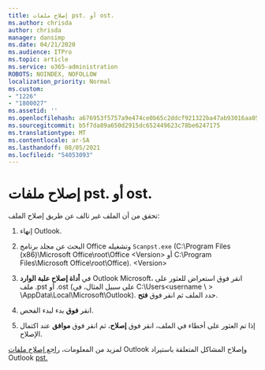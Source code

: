 ```yaml
---
title: إصلاح ملفات pst. أو ost.
ms.author: chrisda
author: chrisda
manager: dansimp
ms.date: 04/21/2020
ms.audience: ITPro
ms.topic: article
ms.service: o365-administration
ROBOTS: NOINDEX, NOFOLLOW
localization_priority: Normal
ms.custom:
- "1226"
- "1800027"
ms.assetid: ''
ms.openlocfilehash: a676953f5757a9e474ce0b65c2ddcf921322ba47ab93016aa05f23c8a70d8d24
ms.sourcegitcommit: b5f7da89a650d2915dc652449623c78be6247175
ms.translationtype: MT
ms.contentlocale: ar-SA
ms.lasthandoff: 08/05/2021
ms.locfileid: "54053093"
---
```

# <a name="repair-pst-or-ost-files"></a>إصلاح ملفات pst. أو ost.

تحقق من أن الملف غير تالف عن طريق إصلاح الملف:

1. إنهاء Outlook.

2. البحث عن مجلد برنامج Office وتشغيله `Scanpst.exe` (C:\Program Files (x86)\Microsoft Office\root\Office \<Version\> أو C:\Program Files\Microsoft Office\root\Office). \<Version\>

3. في **أداة إصلاح علبة الوارد** Outlook Microsoft، انقر فوق استعراض للعثور على ملف .pst أو .ost (على سبيل المثال، في C:\Users<username  \\ \> \AppData\Local\Microsoft\Outlook). حدد الملف ثم انقر فوق **فتح**.

4. انقر **فوق** بدء لبدء الفحص.

5. إذا تم العثور على أخطاء في الملف، انقر فوق **إصلاح**، ثم انقر فوق **موافق** عند اكتمال الإصلاح.

لمزيد من المعلومات، [راجع إصلاح ملفات](https://support.office.com/article/25663bc3-11ec-4412-86c4-60458afc5253) Outlook وإصلاح المشاكل المتعلقة باستيراد Outlook [pst.](https://support.office.com/article/2d2e50dc-5c36-4ab2-ab50-f1be733b3d6e)
